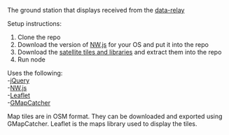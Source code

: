 The ground station that displays received from the [data-relay](https://github.com/UWARG/data-relay-station)

Setup instructions:  
1. Clone the repo  
1. Download the version of [NW.js](http://nwjs.io) for your OS and put it into the repo  
2. Download the [satellite tiles and libraries](https://drive.google.com/open?id=0B8UsyD-yKi1PODBQeFFqRjFPOWc&authuser=0) and extract them into the repo  
3. Run node  

Uses the following:  
-[jQuery](http://jquery.com/download)  
-[NW.js](http://nwjs.io)  
-[Leaflet](http://leafletjs.com)  
-[GMapCatcher](http://sepuweb.com/sample/GMapCatcher-0.8.0.6.exe)  

Map tiles are in OSM format. They can be downloaded and exported using GMapCatcher. Leaflet is the maps library used to display the tiles.